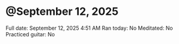 # @September 12, 2025

Full date: September 12, 2025 4:51 AM
Ran today: No
Meditated: No
Practiced guitar: No